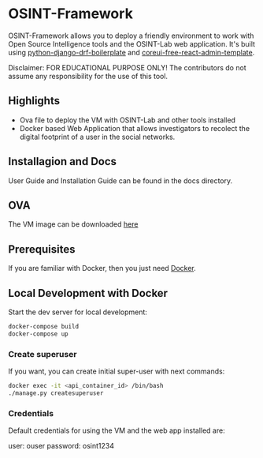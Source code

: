 # OSINT-Framework

OSINT-Framework allows you to deploy a friendly environment to work with Open Source Intelligence tools and the OSINT-Lab web application. It's built using [python-django-drf-boilerplate](https://github.com/Vivify-Ideas/python-django-drf-boilerplate) and [coreui-free-react-admin-template](https://github.com/coreui/coreui-free-react-admin-template).

Disclaimer: FOR EDUCATIONAL PURPOSE ONLY! The contributors do not assume any responsibility for the use of this tool.
## Highlights

- Ova file to deploy the VM with OSINT-Lab and other tools installed
- Docker based Web Application that allows investigators to recolect the digital footprint of a user in the social networks.

## Installagion and Docs

User Guide and Installation Guide can be found in the docs directory.

## OVA

The VM image can be downloaded [here](https://drive.google.com/file/d/1mVOSBu7ezqw3MCCpb4zzhl-0zCF96uBl/view?usp=sharing)

## Prerequisites

If you are familiar with Docker, then you just need [Docker](https://docs.docker.com/docker-for-mac/install/).

## Local Development with Docker

Start the dev server for local development:

```bash
docker-compose build
docker-compose up
```

### Create superuser

If you want, you can create initial super-user with next commands:

```bash
docker exec -it <api_container_id> /bin/bash
./manage.py createsuperuser
```
### Credentials

Default credentials for using the VM and the web app installed are:

user: ouser
password: osint1234
